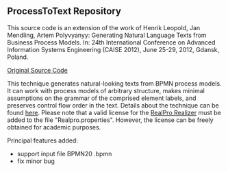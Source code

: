 ProcessToText Repository
-------------------------

This source code is an extension of the work of Henrik Leopold, Jan Mendling, Artem Polyvyanyy: Generating Natural Language Texts from Business Process Models. In: 24th International Conference on Advanced Information Systems Engineering (CAISE 2012), June 25-29, 2012, Gdansk, Poland.

[Original Source Code](http://www.henrikleopold.com/downloads/)


This technique generates natural-looking texts from BPMN process models. It can work with process models of arbitrary structure, makes minimal assumptions on the grammar of the comprised element labels, and preserves control flow order in the text. Details about the technique can be found [here](http://www.henrikleopold.com/wp-content/uploads/2012/10/2012_CAiSE_GeneratingNLTextsFromPMs.pdf). Please note that a valid license for the [RealPro Realizer](http://www.cogentex.com/technology/realpro/) must be added to the file "Realpro.properties". However, the license can be freely obtained for academic purposes.


Principal features added:
* support input file BPMN20 .bpmn
* fix minor bug

